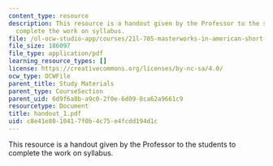 ```yaml
---
content_type: resource
description: This resource is a handout given by the Professor to the students to
  complete the work on syllabus.
file: /ol-ocw-studio-app/courses/21l-705-masterworks-in-american-short-fiction-fall-2005/c8e41e8010417f0b4c75e4fcdd194d1c_handout_1.pdf
file_size: 186097
file_type: application/pdf
learning_resource_types: []
license: https://creativecommons.org/licenses/by-nc-sa/4.0/
ocw_type: OCWFile
parent_title: Study Materials
parent_type: CourseSection
parent_uid: 6d9f6a8b-a9c0-2f0e-6d09-8ca62a9661c9
resourcetype: Document
title: handout_1.pdf
uid: c8e41e80-1041-7f0b-4c75-e4fcdd194d1c
---
```

This resource is a handout given by the Professor to the students to complete the work on syllabus.